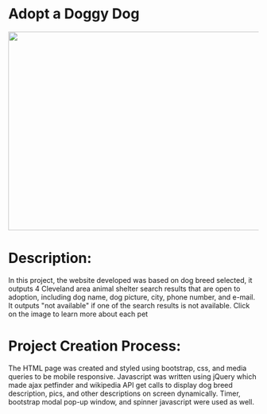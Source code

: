 # Adopt a Doggy Dog
<p align="center">
<img width="750" height="400" src="https://user-images.githubusercontent.com/31428973/61819931-035c1c00-ae22-11e9-8ac1-1abfcfd85f1f.gif">
</p>

# Description:

  In this project, the website developed was based on dog breed selected,  it outputs 4 Cleveland area animal shelter search results that are open to adoption, including dog name, dog picture, city, phone number, and e-mail. It outputs "not available" if one of the search results is not available. Click on the image to learn more about each pet 

# Project Creation Process:

  The HTML page was created and styled using bootstrap, css, and media queries to be mobile responsive. Javascript was written using jQuery which made ajax petfinder and wikipedia API get calls to display dog breed description, pics, and other descriptions on screen dynamically. Timer, bootstrap modal pop-up window, and spinner javascript were used as well.
